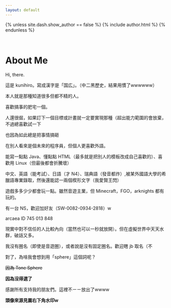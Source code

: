 ```yaml
---
layout: default
---
```


{% unless site.dash.show_author == false %}
  {% include author.html %}
{% endunless %}

<br>

# About Me

Hi, there.

這是 kunihiro。寫成漢字是「国広」。（中二黑歷史，結果用慣了wwwwww）

本人就是那種知道很多但都不精的人。

喜歡搞事的肥宅一個。

人還很倔，如果訂下一個目標或計畫就一定要實現那種（超出能力範圍的會放棄，不過總喜歡試一下

也因為如此總是把事情搞砸

在別人看來是個未來的程序員，但個人更喜歡外語。

能寫一點點 Java、懂點點 HTML（最多就是把別人的模板改成自己喜歡的）、喜歡用 Linux（但最後都會折騰壞） 

中文、英語（能考試）、日語（才 N4）、瑞典語（發音都炸）,被某外國語大學的希臘語專業錄取，然後還能認一兩個楔形文字（我愛賢王閃）

遊戲多多少少都會玩一點。雖然音遊主業，但 Minecraft，FGO，arknights 都有玩的。

有一台 NS，歡迎加好友（SW-0082-0934-2818）w

arcaea ID 745 013 848

現實中對不信任的人比較內向（當然也可以一秒就放開）。但在虛擬世界中天天水群，破話又多。 

我沒有圈名（即使是音遊圈），或者說是沒有固定圈名。歡迎瞎 jb 取名（不

對了，為啥我會想到用「sphere」這個詞呢？ 

~~因為 Tone Sphere~~

**因為沒得選了**

感謝所有支持我的朋友們。這裡不ㄧㄧ放出了wwww

**頭像來源見圖右下角水印w**
